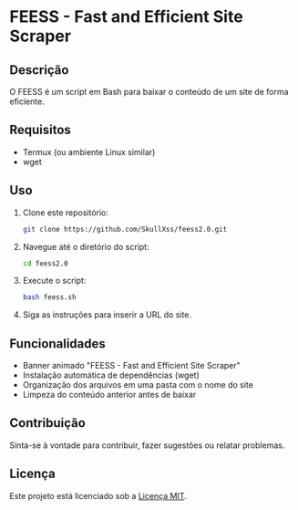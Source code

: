 # FEESS - Fast and Efficient Site Scraper

## Descrição

O FEESS é um script em Bash para baixar o conteúdo de um site de forma eficiente.

## Requisitos

- Termux (ou ambiente Linux similar)
- wget

## Uso

1. Clone este repositório:

    ```bash
    git clone https://github.com/SkullXss/feess2.0.git
    ```

2. Navegue até o diretório do script:

    ```bash
    cd feess2.0
    ```

3. Execute o script:

    ```bash
    bash feess.sh
    ```

4. Siga as instruções para inserir a URL do site.

## Funcionalidades

- Banner animado "FEESS - Fast and Efficient Site Scraper"
- Instalação automática de dependências (wget)
- Organização dos arquivos em uma pasta com o nome do site
- Limpeza do conteúdo anterior antes de baixar

## Contribuição

Sinta-se à vontade para contribuir, fazer sugestões ou relatar problemas.

## Licença

Este projeto está licenciado sob a [Licença MIT](LICENSE).
